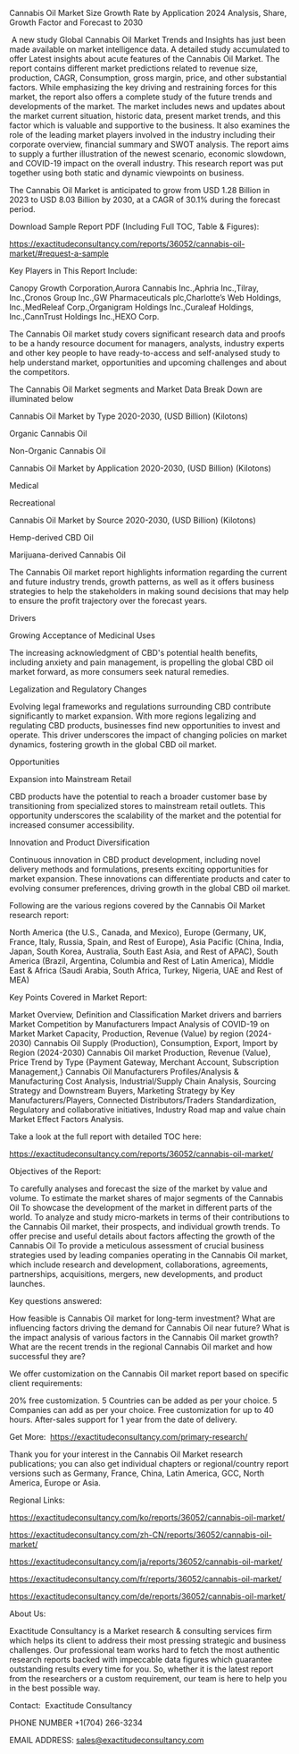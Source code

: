 Cannabis Oil Market Size Growth Rate by Application 2024 Analysis, Share, Growth Factor and Forecast to 2030

 A new study Global Cannabis Oil Market Trends and Insights has just been made available on market intelligence data. A detailed study accumulated to offer Latest insights about acute features of the Cannabis Oil Market. The report contains different market predictions related to revenue size, production, CAGR, Consumption, gross margin, price, and other substantial factors. While emphasizing the key driving and restraining forces for this market, the report also offers a complete study of the future trends and developments of the market. The market includes news and updates about the market current situation, historic data, present market trends, and this factor which is valuable and supportive to the business. It also examines the role of the leading market players involved in the industry including their corporate overview, financial summary and SWOT analysis. The report aims to supply a further illustration of the newest scenario, economic slowdown, and COVID-19 impact on the overall industry. This research report was put together using both static and dynamic viewpoints on business.

The Cannabis Oil Market is anticipated to grow from USD 1.28 Billion in 2023 to USD 8.03 Billion by 2030, at a CAGR of 30.1% during the forecast period.

Download Sample Report PDF (Including Full TOC, Table & Figures):

https://exactitudeconsultancy.com/reports/36052/cannabis-oil-market/#request-a-sample

Key Players in This Report Include:

Canopy Growth Corporation,Aurora Cannabis Inc.,Aphria Inc.,Tilray, Inc.,Cronos Group Inc.,GW Pharmaceuticals plc,Charlotte’s Web Holdings, Inc.,MedReleaf Corp.,Organigram Holdings Inc.,Curaleaf Holdings, Inc.,CannTrust Holdings Inc.,HEXO Corp.

The Cannabis Oil market study covers significant research data and proofs to be a handy resource document for managers, analysts, industry experts and other key people to have ready-to-access and self-analysed study to help understand market, opportunities and upcoming challenges and about the competitors.

The Cannabis Oil Market segments and Market Data Break Down are illuminated below

Cannabis Oil Market by Type 2020-2030, (USD Billion) (Kilotons)

Organic Cannabis Oil

Non-Organic Cannabis Oil

Cannabis Oil Market by Application 2020-2030, (USD Billion) (Kilotons)

Medical

Recreational

Cannabis Oil Market by Source 2020-2030, (USD Billion) (Kilotons)

Hemp-derived CBD Oil

Marijuana-derived Cannabis Oil

The Cannabis Oil market report highlights information regarding the current and future industry trends, growth patterns, as well as it offers business strategies to help the stakeholders in making sound decisions that may help to ensure the profit trajectory over the forecast years.

Drivers

Growing Acceptance of Medicinal Uses

The increasing acknowledgment of CBD's potential health benefits, including anxiety and pain management, is propelling the global CBD oil market forward, as more consumers seek natural remedies.

Legalization and Regulatory Changes

Evolving legal frameworks and regulations surrounding CBD contribute significantly to market expansion. With more regions legalizing and regulating CBD products, businesses find new opportunities to invest and operate. This driver underscores the impact of changing policies on market dynamics, fostering growth in the global CBD oil market.

Opportunities

Expansion into Mainstream Retail

CBD products have the potential to reach a broader customer base by transitioning from specialized stores to mainstream retail outlets. This opportunity underscores the scalability of the market and the potential for increased consumer accessibility.

Innovation and Product Diversification

Continuous innovation in CBD product development, including novel delivery methods and formulations, presents exciting opportunities for market expansion. These innovations can differentiate products and cater to evolving consumer preferences, driving growth in the global CBD oil market.

Following are the various regions covered by the Cannabis Oil Market research report:

North America (the U.S., Canada, and Mexico), Europe (Germany, UK, France, Italy, Russia, Spain, and Rest of Europe), Asia Pacific (China, India, Japan, South Korea, Australia, South East Asia, and Rest of APAC), South America (Brazil, Argentina, Columbia and Rest of Latin America), Middle East & Africa (Saudi Arabia, South Africa, Turkey, Nigeria, UAE and Rest of MEA)

Key Points Covered in Market Report:

Market Overview, Definition and Classification Market drivers and barriers
Market Competition by Manufacturers
Impact Analysis of COVID-19 on Market
Market Capacity, Production, Revenue (Value) by region (2024-2030)
Cannabis Oil Supply (Production), Consumption, Export, Import by Region (2024-2030)
Cannabis Oil market Production, Revenue (Value), Price Trend by Type {Payment Gateway, Merchant Account, Subscription Management,}
Cannabis Oil Manufacturers Profiles/Analysis & Manufacturing Cost Analysis, Industrial/Supply Chain Analysis, Sourcing Strategy and Downstream Buyers, Marketing
Strategy by Key Manufacturers/Players, Connected Distributors/Traders Standardization, Regulatory and collaborative initiatives, Industry Road map and value chain Market Effect Factors Analysis.

Take a look at the full report with detailed TOC here:

https://exactitudeconsultancy.com/reports/36052/cannabis-oil-market/

Objectives of the Report:

To carefully analyses and forecast the size of the market by value and volume.
To estimate the market shares of major segments of the Cannabis Oil
To showcase the development of the market in different parts of the world.
To analyze and study micro-markets in terms of their contributions to the Cannabis Oil market, their prospects, and individual growth trends.
To offer precise and useful details about factors affecting the growth of the Cannabis Oil
To provide a meticulous assessment of crucial business strategies used by leading companies operating in the Cannabis Oil market, which include research and development, collaborations, agreements, partnerships, acquisitions, mergers, new developments, and product launches.

Key questions answered:

How feasible is Cannabis Oil market for long-term investment?
What are influencing factors driving the demand for Cannabis Oil near future?
What is the impact analysis of various factors in the Cannabis Oil market growth?
What are the recent trends in the regional Cannabis Oil market and how successful they are?

We offer customization on the Cannabis Oil market report based on specific client requirements:

20% free customization.
5 Countries can be added as per your choice.
5 Companies can add as per your choice.
Free customization for up to 40 hours.
After-sales support for 1 year from the date of delivery.

Get More:  https://exactitudeconsultancy.com/primary-research/

Thank you for your interest in the Cannabis Oil Market research publications; you can also get individual chapters or regional/country report versions such as Germany, France, China, Latin America, GCC, North America, Europe or Asia.

Regional Links:

https://exactitudeconsultancy.com/ko/reports/36052/cannabis-oil-market/

https://exactitudeconsultancy.com/zh-CN/reports/36052/cannabis-oil-market/

https://exactitudeconsultancy.com/ja/reports/36052/cannabis-oil-market/

https://exactitudeconsultancy.com/fr/reports/36052/cannabis-oil-market/

https://exactitudeconsultancy.com/de/reports/36052/cannabis-oil-market/

About Us:

Exactitude Consultancy is a Market research & consulting services firm which helps its client to address their most pressing strategic and business challenges. Our professional team works hard to fetch the most authentic research reports backed with impeccable data figures which guarantee outstanding results every time for you. So, whether it is the latest report from the researchers or a custom requirement, our team is here to help you in the best possible way.

Contact:  Exactitude Consultancy

PHONE NUMBER +1(704) 266-3234

EMAIL ADDRESS: sales@exactitudeconsultancy.com
